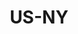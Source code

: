 ---
post_id:    2019-US-NY
title:      US-NY
date_start: 2019-09-07
date_end:   2019-09-07
cover_idx:  0
cover_meta: Chromat SS20
images:
  - ext:    00.jpg
    width:  2400
    height: 3000
    meta:   Chromat SS20
tags:
  - U.S.
---